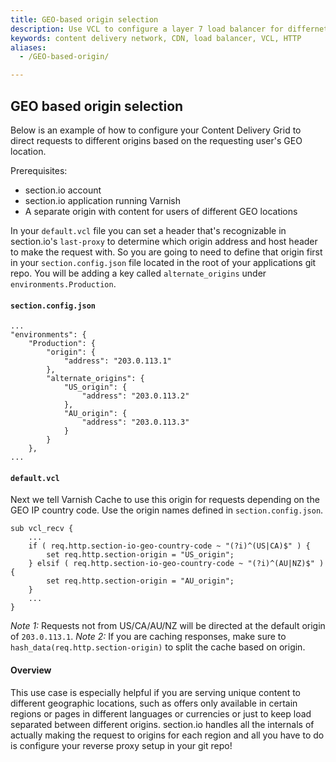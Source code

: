 ```yaml
---
title: GEO-based origin selection
description: Use VCL to configure a layer 7 load balancer for differnet GEO locations.
keywords: content delivery network, CDN, load balancer, VCL, HTTP
aliases:
  - /GEO-based-origin/

---
```


## GEO based origin selection
Below is an example of how to configure your Content Delivery Grid to direct requests to different origins based on the requesting user's GEO location.

Prerequisites:

* section.io account
* section.io application running Varnish
* A separate origin with content for users of different GEO locations

In your `default.vcl` file you can set a header that's recognizable in section.io's `last-proxy` to determine which origin address and host header to make the request with. So you are going to need to define that origin first in your `section.config.json` file located in the root of your applications git repo. You will be adding a key called `alternate_origins` under `environments.Production`.

#### `section.config.json`

    ...
    "environments": {
        "Production": {
            "origin": {
                "address": "203.0.113.1"
            },
            "alternate_origins": {
                "US_origin": {
                    "address": "203.0.113.2"
                },
                "AU_origin": {
                    "address": "203.0.113.3"
                }
            }           
        },
    ...

#### `default.vcl`

Next we tell Varnish Cache to use this origin for requests depending on the GEO IP country code. Use the origin names defined in `section.config.json`.

    sub vcl_recv {
        ...
        if ( req.http.section-io-geo-country-code ~ "(?i)^(US|CA)$" ) {
            set req.http.section-origin = "US_origin";
        } elsif ( req.http.section-io-geo-country-code ~ "(?i)^(AU|NZ)$" ) {
            set req.http.section-origin = "AU_origin";
        }
        ...
    }

*Note 1:* Requests not from US/CA/AU/NZ will be directed at the default origin of `203.0.113.1`.
*Note 2:* If you are caching responses, make sure to `hash_data(req.http.section-origin)` to split the cache based on origin.

#### Overview

This use case is especially helpful if you are serving unique content to different geographic locations, such as offers only available in certain regions or pages in different languages or currencies or just to keep load separated between different origins. section.io handles all the internals of actually making the request to origins for each region and all you have to do is configure your reverse proxy setup in your git repo!
